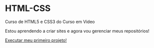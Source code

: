 # HTML-CSS
 Curso de HTML5 e CSS3 do Curso em Video

 Estou aprendendo a criar sites e agora vou gerenciar meus repositórios!

<a href="https://carloseduardori.github.io/HTML-CSS/DESAFIOS/DESAFIO010/index.html">Executar meu primeiro projeto!</a>